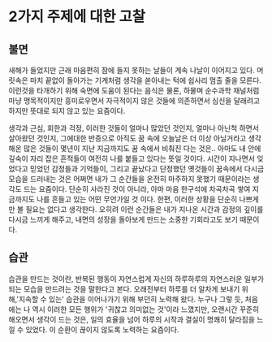 # 2가지 주제에 대한 고찰

## 불면

새해가 들었지만 근래 마음편히 잠에 들지 못하는 날들이 계속 나날이 이어지고 있다. 머릿속은 마치 끝없이 돌아가는 기계처럼 생각을 쏟아내는 턱에 쉽사리 멈출 줄을 모른다. 이런것을 타개하기 위해 숙면에 도움이 된다는 음식은 물론, 하물며 순수과학 채널처럼 마냥 맹목적이지만 흥미로우면서 자극적이지 않은 것들에 의존하면서 심신을 달래려고 하지만 뜻대로 되지 않고 있는 요즘이다.

생각과 근심, 회한과 걱정, 이러한 것들이 얼마나 많았던 것인지, 얼마나 아닌척 하면서 살아왔던 것인지, 그에대한 반증으로 아직도 꿈 속에 오늘날은 더 이상 아닐거라고 생각해온 많은 것들이 몇년이 지난 지금까지도 꿈 속에서 비춰진 다는 것은.. 아마도 내 안에 깊숙이 자리 잡은 흔적들이 여전히 나를 붙들고 있다는 뜻일 것이다. 시간이 지나면서 잊었다고 믿었던 감정들과 기억들이, 그리고 끝났다고 단정했던 옛것들이 꿈속에서 다시금 모습을 드러내는 것은 어쩌면 내가 그 순간들을 온전히 마주하지 못했기 때문이라는 생각도 드는 요즘이다. 단순히 사라진 것이 아니라, 아마 마음 한구석에 차곡차곡 쌓여 지금까지도 나를 흔들고 있는 어떤 무언가일 것 이다.
한편, 이러한 상황을 단순히 나쁘게만 볼 필요는 없다고 생각한다. 오히려 이런 순간들은 내가 지나온 시간과 감정의 깊이를 다시금 느끼게 해주고, 내면의 성장을 돌아보게 만드는 소중한 기회라고도 보기 때문이다.

## 습관

습관을 만드는 것이란, 반복된 행동이 자연스럽게 자신의 하루하루의 자연스러운 일부가 되는 모습을 만드려는 것을 말한다고 본다.
오래전부터 하루를 더 알차게 보내기 위해,'지속할 수 있는' 습관을 이어나가기 위해 부던히 노력해 왔다. 누구나 그렇 듯, 처음에는 나 역시 이러한 모든 행위가 '귀찮고 의미없는 것'이라 느꼈지만, 오랜시간 꾸준히 해오면서 생각이 드는 것은, 일의 효율을 넘어 하루의 시작과 결실이 명쾌히 달라짐을 느낄 수 있었다.
이 순환이 끊이지 않도록 노력하는 요즘이다.
